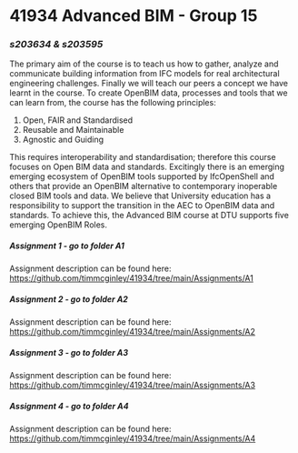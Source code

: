 # 41934 Advanced BIM - Group 15
### *s203634 &amp; s203595*

The primary aim of the course is to teach us how to gather, analyze and communicate building information from IFC models for real architectural engineering challenges. Finally we will teach our peers a concept we have learnt in the course. To create OpenBIM data, processes and tools that we can learn from, the course has the following principles:

1. Open, FAIR and Standardised
2. Reusable and Maintainable
3. Agnostic and Guiding

This requires interoperability and standardisation; therefore this course focuses on Open BIM data and standards. Excitingly there is an emerging emerging ecosystem of OpenBIM tools supported by IfcOpenShell and others that provide an OpenBIM alternative to contemporary inoperable closed BIM tools and data. We believe that University education has a responsibility to support the transition in the AEC to OpenBIM data and standards. To achieve this, the Advanced BIM course at DTU supports five emerging OpenBIM Roles.

##### Assignment 1 *- go to folder A1*
Assignment description can be found here: https://github.com/timmcginley/41934/tree/main/Assignments/A1

##### Assignment 2 *- go to folder A2*
Assignment description can be found here: https://github.com/timmcginley/41934/tree/main/Assignments/A2

##### Assignment 3 *- go to folder A3*
Assignment description can be found here: https://github.com/timmcginley/41934/tree/main/Assignments/A3

##### Assignment 4 *- go to folder A4*
Assignment description can be found here: https://github.com/timmcginley/41934/tree/main/Assignments/A4

